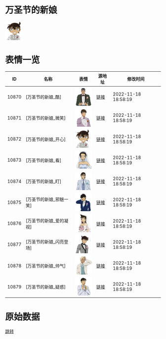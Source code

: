 # 万圣节的新娘

<img src="./cover.png" height="60" alt="cover" />

# 表情一览

|ID|名称|表情|源地址|修改时间|
|----|----|----|----|----|
|10870|[万圣节的新娘_酷]|<img src="./pic/010870_%5B万圣节的新娘_酷%5D.png" height="60" alt="酷"/>|[链接](http://i0.hdslb.com/bfs/emote/26c3861d401d4be80346e914bba1fff3f3c9c252.png)|2022-11-18 18:58:19|
|10871|[万圣节的新娘_微笑]|<img src="./pic/010871_%5B万圣节的新娘_微笑%5D.png" height="60" alt="微笑"/>|[链接](http://i0.hdslb.com/bfs/emote/5583766fab9a2bd24e37b597d05bf20744b1b3e5.png)|2022-11-18 18:58:19|
|10872|[万圣节的新娘_开心]|<img src="./pic/010872_%5B万圣节的新娘_开心%5D.png" height="60" alt="开心"/>|[链接](http://i0.hdslb.com/bfs/emote/c6d3c947432cf234da91c5ebf6070f588118418c.png)|2022-11-18 18:58:19|
|10873|[万圣节的新娘_看]|<img src="./pic/010873_%5B万圣节的新娘_看%5D.png" height="60" alt="看"/>|[链接](http://i0.hdslb.com/bfs/emote/2e63f25a183e57b9d024b70cc131036c104a397e.png)|2022-11-18 18:58:19|
|10874|[万圣节的新娘_盯]|<img src="./pic/010874_%5B万圣节的新娘_盯%5D.png" height="60" alt="盯"/>|[链接](http://i0.hdslb.com/bfs/emote/220479a85ff1ba80f4d60c58b576d559e280548d.png)|2022-11-18 18:58:19|
|10875|[万圣节的新娘_邪魅一笑]|<img src="./pic/010875_%5B万圣节的新娘_邪魅一笑%5D.png" height="60" alt="邪魅一笑"/>|[链接](http://i0.hdslb.com/bfs/emote/97c69fab30960490c293fce8192252ae01abf28d.png)|2022-11-18 18:58:19|
|10876|[万圣节的新娘_爱的凝视]|<img src="./pic/010876_%5B万圣节的新娘_爱的凝视%5D.png" height="60" alt="爱的凝视"/>|[链接](http://i0.hdslb.com/bfs/emote/a644bf438b7d5e431bbc0a299b2db8defd259a25.png)|2022-11-18 18:58:19|
|10877|[万圣节的新娘_闪亮登场]|<img src="./pic/010877_%5B万圣节的新娘_闪亮登场%5D.png" height="60" alt="闪亮登场"/>|[链接](http://i0.hdslb.com/bfs/emote/8efa02a7d7031c2e5a1c2a7a3d26580b5792eac7.png)|2022-11-18 18:58:19|
|10878|[万圣节的新娘_帅气]|<img src="./pic/010878_%5B万圣节的新娘_帅气%5D.png" height="60" alt="帅气"/>|[链接](http://i0.hdslb.com/bfs/emote/26a65e97087a36ce23342614793f75d4cd535f44.png)|2022-11-18 18:58:19|
|10879|[万圣节的新娘_疑惑]|<img src="./pic/010879_%5B万圣节的新娘_疑惑%5D.png" height="60" alt="疑惑"/>|[链接](http://i0.hdslb.com/bfs/emote/9731aed3dee30c6d2d1411dc29ea2b78c0acdd3f.png)|2022-11-18 18:58:19|

# 原始数据

[跳转](./raw.json)

